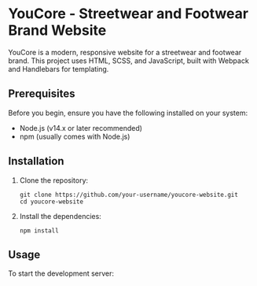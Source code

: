 # YouCore - Streetwear and Footwear Brand Website

YouCore is a modern, responsive website for a streetwear and footwear brand. This project uses HTML, SCSS, and JavaScript, built with Webpack and Handlebars for templating.



## Prerequisites

Before you begin, ensure you have the following installed on your system:
- Node.js (v14.x or later recommended)
- npm (usually comes with Node.js)

## Installation

1. Clone the repository:
   ```
   git clone https://github.com/your-username/youcore-website.git
   cd youcore-website
   ```

2. Install the dependencies:
   ```
   npm install
   ```

## Usage

To start the development server:

